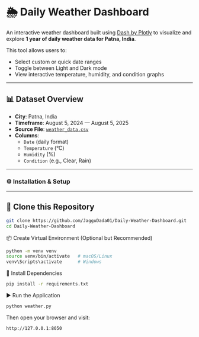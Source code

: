 # 🌦️ Daily Weather Dashboard

An interactive weather dashboard built using [Dash by Plotly](https://dash.plotly.com/) to visualize and explore **1 year of daily weather data for Patna, India**.

This tool allows users to:
- Select custom or quick date ranges
- Toggle between Light and Dark mode
- View interactive temperature, humidity, and condition graphs

---

## 📊 Dataset Overview

- **City**: Patna, India
- **Timeframe**: August 5, 2024 — August 5, 2025
- **Source File**: [`weather_data.csv`](./weather_data.csv)
- **Columns**:
  - `Date` (daily format)
  - `Temperature` (°C)
  - `Humidity` (%)
  - `Condition` (e.g., Clear, Rain)

---

### ⚙️ Installation & Setup
---
## 🔁 Clone this Repository

```bash
git clone https://github.com/JagguDada01/Daily-Weather-Dashboard.git
cd Daily-Weather-Dashboard
```

📦 Create Virtual Environment (Optional but Recommended)
```bash
python -m venv venv
source venv/bin/activate   # macOS/Linux
venv\Scripts\activate      # Windows
```
🔧 Install Dependencies
```bash
pip install -r requirements.txt
```
▶️ Run the Application
```bash
python weather.py
```

Then open your browser and visit:
```
http://127.0.0.1:8050

